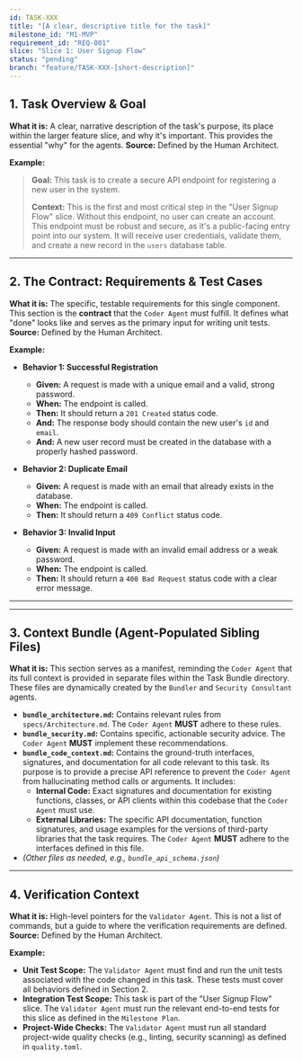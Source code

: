 ```yaml
---
id: TASK-XXX
title: "[A clear, descriptive title for the task]"
milestone_id: "M1-MVP"
requirement_id: "REQ-001"
slice: "Slice 1: User Signup Flow"
status: "pending"
branch: "feature/TASK-XXX-[short-description]"
---
```


## 1. Task Overview & Goal

**What it is:** A clear, narrative description of the task's purpose, its place within the larger feature slice, and why it's important. This provides the essential "why" for the agents.
**Source:** Defined by the Human Architect.

**Example:**
> **Goal:** This task is to create a secure API endpoint for registering a new user in the system.
>
> **Context:** This is the first and most critical step in the "User Signup Flow" slice. Without this endpoint, no user can create an account. This endpoint must be robust and secure, as it's a public-facing entry point into our system. It will receive user credentials, validate them, and create a new record in the `users` database table.

---

## 2. The Contract: Requirements & Test Cases

**What it is:** The specific, testable requirements for this single component. This section is the **contract** that the `Coder Agent` must fulfill. It defines what "done" looks like and serves as the primary input for writing unit tests.
**Source:** Defined by the Human Architect.

**Example:**

* **Behavior 1: Successful Registration**
  * **Given:** A request is made with a unique email and a valid, strong password.
  * **When:** The endpoint is called.
  * **Then:** It should return a `201 Created` status code.
  * **And:** The response body should contain the new user's `id` and `email`.
  * **And:** A new user record must be created in the database with a properly hashed password.

* **Behavior 2: Duplicate Email**
  * **Given:** A request is made with an email that already exists in the database.
  * **When:** The endpoint is called.
  * **Then:** It should return a `409 Conflict` status code.

* **Behavior 3: Invalid Input**
  * **Given:** A request is made with an invalid email address or a weak password.
  * **When:** The endpoint is called.
  * **Then:** It should return a `400 Bad Request` status code with a clear error message.

---
---

## 3. Context Bundle (Agent-Populated Sibling Files)

**What it is:** This section serves as a manifest, reminding the `Coder Agent` that its full context is provided in separate files within the Task Bundle directory. These files are dynamically created by the `Bundler` and `Security Consultant` agents.

* **`bundle_architecture.md`:** Contains relevant rules from `specs/Architecture.md`. The `Coder Agent` **MUST** adhere to these rules.
* **`bundle_security.md`:** Contains specific, actionable security advice. The `Coder Agent` **MUST** implement these recommendations.
* **`bundle_code_context.md`:** Contains the ground-truth interfaces, signatures, and documentation for all code relevant to this task. Its purpose is to provide a precise API reference to prevent the `Coder Agent` from hallucinating method calls or arguments. It includes:
  * **Internal Code:** Exact signatures and documentation for existing functions, classes, or API clients within this codebase that the `Coder Agent` must use.
  * **External Libraries:** The specific API documentation, function signatures, and usage examples for the versions of third-party libraries that the task requires.
    The `Coder Agent` **MUST** adhere to the interfaces defined in this file.
* *(Other files as needed, e.g., `bundle_api_schema.json`)*

---

## 4. Verification Context

**What it is:** High-level pointers for the `Validator Agent`. This is not a list of commands, but a guide to where the verification requirements are defined.
**Source:** Defined by the Human Architect.

**Example:**

* **Unit Test Scope:** The `Validator Agent` must find and run the unit tests associated with the code changed in this task. These tests must cover all behaviors defined in Section 2.
* **Integration Test Scope:** This task is part of the "User Signup Flow" slice. The `Validator Agent` must run the relevant end-to-end tests for this slice as defined in the `Milestone Plan`.
* **Project-Wide Checks:** The `Validator Agent` must run all standard project-wide quality checks (e.g., linting, security scanning) as defined in `quality.toml`.
